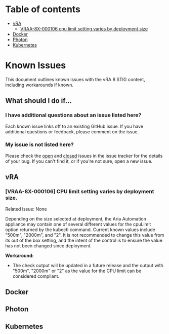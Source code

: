 # Table of contents

- [vRA](#vra)
  - [VRAA-8X-000106 cpu limit setting varies by deployment size](#VRAA-8X-000106-cpu-limit-setting-varies-by-deployment-size)
- [Docker](#docker)
- [Photon](#photon)
- [Kubernetes](#kubernetes)

# Known Issues

This document outlines known issues with the vRA 8 STIG content, including workarounds if known.

## What should I do if...

### I have additional questions about an issue listed here?

Each known issue links off to an existing GitHub issue. If you have additional questions or feedback, please comment on the issue.

### My issue is not listed here?

Please check the [open](https://github.com/vmware/dod-compliance-and-automation/issues) and [closed](https://github.com/vmware/dod-compliance-and-automation/issues?q=is%3Aissue+is%3Aclosed) issues in the issue tracker for the details of your bug. If you can't find it, or if you're not sure, open a new issue.

## vRA
### [VRAA-8X-000106] CPU limit setting varies by deployment size.

Related issue: None

Depending on the size selected at deployment, the Aria Automation appliance may contain one of several different values for the cpuLimit option returned by the kubectl command. Current known values include "500m", "2000m", and "2". It is not recommended to change this value from its out of the box setting, and the intent of the control is to ensure the value has not been changed since deployment.

**Workaround:**

- The check output will be updated in a future release and the output with "500m", "2000m" or "2" as the value for the CPU limit can be considered compliant.

## Docker

## Photon

## Kubernetes
